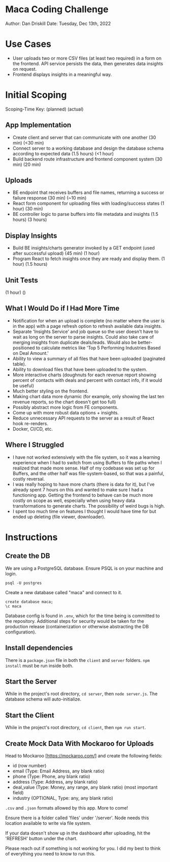 # Maca Coding Challenge
Author: Dan Driskill
Date: Tuesday, Dec 13th, 2022

# Use Cases
* User uploads two or more CSV files (at least two required) in a form on the frontend. API service persists the data, then generates data insights on request.
* Frontend displays insights in a meaningful way.

# Initial Scoping
Scoping-Time Key: (planned) (actual)
## App Implementation
* Create client and server that can communicate with one another (30 min) (<30 min)
* Connect server to a working database and design the database schema according to expected data (1.5 hours) (<1 hour)
* Build backend route infrastructure and frontend component system (30 min) (20 min)

## Uploads
* BE endpoint that receives buffers and file names, returning a success or failure response (30 min) (~10 min)
* React form component for uploading files with loading/success states (1 hour) (30 min)
* BE controller logic to parse buffers into file metadata and insights (1.5 hours) (3 hours)

## Display Insights
* Build BE insights/charts generator invoked by a GET endpoint (used after successful upload) (45 min) (1 hour)
* Program React to fetch insights once they are ready and display them. (1 hour) (1.5 hours)

## Unit Tests
(1 hour) ()

## What I Would Do if I Had More Time
* Notification for when an upload is complete (no matter where the user is in the app) with a page refresh option to refresh available data insights.
* Separate 'Insights Service' and job queue so the user doesn't have to wait as long on the server to parse insights. Could also take care of merging insights from duplicate deals/leads. Would also be better-positioned to calculate metrics like 'Top 5 Performing Industries Based on Deal Amount.'
* Ability to view a summary of all files that have been uploaded (paginated table).
* Ability to download files that have been uploaded to the system.
* More interactive charts (doughnuts for each revenue report showing percent of contacts with deals and percent with contact info, if it would be useful)
* Much better styling on the frontend.
* Making chart data more dynamic (for example, only showing the last ten revenue reports, so the chart doesn't get too full)
* Possibly abstract more logic from FE components.
* Come up with more robust data options + insights.
* Reduce unnecessary API requests to the server as a result of React hook re-renders.
* Docker, CI/CD, etc.

## Where I Struggled
* I have not worked extensively with the file system, so it was a learning experience when I had to switch from using Buffers to file paths when I realized that made more sense. Half of my codebase was set up for Buffers, and the other half was file-system-based, so that was a painful, costly reversal.
* I was really hoping to have more charts (there is data for it), but I've already spent 7 hours on this and wanted to make sure I had a functioning app. Getting the frontend to behave can be much more costly on scope as well, especially when using heavy data transformations to generate charts. The possibility of weird bugs is high.
* I spent too much time on features I thought I would have time for but ended up deleting (file viewer, downloader).

# Instructions
## Create the DB
We are using a PostgreSQL database. Ensure PSQL is on your machine and login.

`psql -U postgres`

Create a new database called "maca" and connect to it.

```
create database maca;
\c maca
```

Database config is found in `.env`, which for the time being is committed to the repository. Additional steps for security would be taken for the production release (containerization or otherwise abstracting the DB configuration).

## Install dependencies
There is a `package.json` file in both the `client` and `server` folders. `npm install` must be run inside both.

## Start the Server
While in the project's root directory, `cd server`, then `node server.js`. The database schema will auto-initialize.

## Start the Client
While in the project's root directory, `cd client`, then `npm run start`.

## Create Mock Data With Mockaroo for Uploads
Head to Mockaroo [https://mockaroo.com/] and create the following fields:
* id (row number)
* email (Type: Email Address, any blank ratio)
* phone (Type: Phone, any blank ratio)
* address (Type: Address, any blank ratio)
* deal_value (Type: Money, any range, any blank ratio) (most important field)
* industry (OPTIONAL, Type: any, any blank ratio)

`.csv` and `.json` formats allowed by this app. More to come!

Ensure there is a folder called 'files' under '/server'. Node needs this location available to write via file system.

If your data doesn't show up in the dashboard after uploading, hit the 'REFRESH' button under the chart.

Please reach out if something is not working for you. I did my best to think of everything you need to know to run this.
